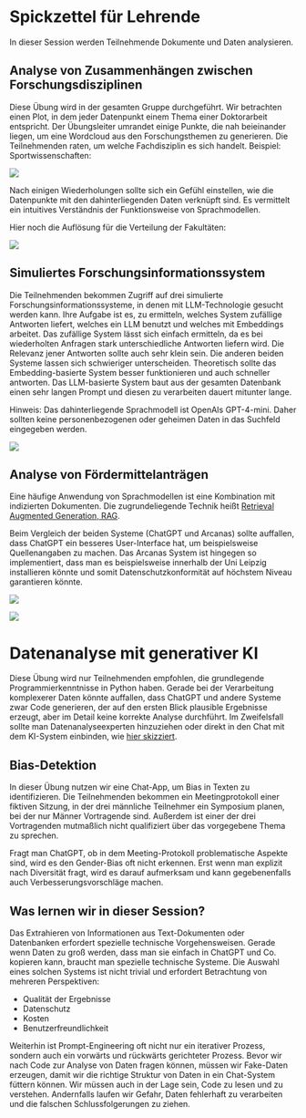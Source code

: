 # Spickzettel für Lehrende

In dieser Session werden Teilnehmende Dokumente und Daten analysieren. 

## Analyse von Zusammenhängen zwischen Forschungsdisziplinen

Diese Übung wird in der gesamten Gruppe durchgeführt. Wir betrachten einen Plot, in dem jeder Datenpunkt einem Thema einer Doktorarbeit entspricht. 
Der Übungsleiter umrandet einige Punkte, die nah beieinander liegen, um eine Wordcloud aus den Forschungsthemen zu generieren. Die Teilnehmenden raten, um welche Fachdisziplin es sich handelt. Beispiel: Sportwissenschaften:

![](plot_example_sport.png)

Nach einigen Wiederholungen sollte sich ein Gefühl einstellen, wie die Datenpunkte mit den dahinterliegenden Daten verknüpft sind. Es vermittelt ein intuitives Verständnis der Funktionsweise von Sprachmodellen. 

Hier noch die Auflösung für die Verteilung der Fakultäten:

![](faculties.png)

## Simuliertes Forschungsinformationssystem

Die Teilnehmenden bekommen Zugriff auf drei simulierte Forschungsinformationssysteme, in denen mit LLM-Technologie gesucht werden kann. Ihre Aufgabe ist es, zu ermitteln, welches System zufällige Antworten liefert, welches ein LLM benutzt und welches mit Embeddings arbeitet. Das zufällige System lässt sich einfach ermitteln, da es bei wiederholten Anfragen stark unterschiedliche Antworten liefern wird. Die Relevanz jener Antworten sollte auch sehr klein sein. Die anderen beiden Systeme lassen sich schwieriger unterscheiden. Theoretisch sollte das Embedding-basierte System besser funktionieren und auch schneller antworten. Das LLM-basierte System baut aus der gesamten Datenbank einen sehr langen Prompt und diesen zu verarbeiten dauert mitunter lange.

Hinweis: Das dahinterliegende Sprachmodell ist OpenAIs GPT-4-mini. Daher sollten keine personenbezogenen oder geheimen Daten in das Suchfeld eingegeben werden. 

![](fis.png)

## Analyse von Fördermittelanträgen

Eine häufige Anwendung von Sprachmodellen ist eine Kombination mit indizierten Dokumenten. Die zugrundeliegende Technik heißt [Retrieval Augmented Generation, RAG](https://en.wikipedia.org/wiki/Retrieval-augmented_generation).

Beim Vergleich der beiden Systeme (ChatGPT und Arcanas) sollte auffallen, dass ChatGPT ein besseres User-Interface hat, um beispielsweise Quellenangaben zu machen. Das Arcanas System ist hingegen so implementiert, dass man es beispielsweise innerhalb der Uni Leipzig installieren könnte und somit Datenschutzkonformität auf höchstem Niveau garantieren könnte.

![](nfdi4bi_chatgpt.png)

![](nfdi4bi_arcanas.png)

# Datenanalyse mit generativer KI

Diese Übung wird nur Teilnehmenden empfohlen, die grundlegende Programmierkenntnisse in Python haben. 
Gerade bei der Verarbeitung komplexerer Daten könnte auffallen, dass ChatGPT und andere Systeme zwar Code generieren, der auf den ersten Blick plausible Ergebnisse erzeugt, aber im Detail keine korrekte Analyse durchführt.
Im Zweifelsfall sollte man Datenanalyseexperten hinzuziehen oder direkt in den Chat mit dem KI-System einbinden, wie [hier skizziert](https://www.nature.com/articles/s43588-025-00781-1).

## Bias-Detektion

In dieser Übung nutzen wir eine Chat-App, um Bias in Texten zu identifizieren. Die Teilnehmenden bekommen ein Meetingprotokoll einer fiktiven Sitzung, 
in der drei männliche Teilnehmer ein Symposium planen, bei der nur Männer Vortragende sind. 
Außerdem ist einer der drei Vortragenden mutmaßlich nicht qualifiziert über das vorgegebene Thema zu sprechen.

Fragt man ChatGPT, ob in dem Meeting-Protokoll problematische Aspekte sind, wird es den Gender-Bias oft nicht erkennen.
Erst wenn man explizit nach Diversität fragt, wird es darauf aufmerksam und kann gegebenenfalls auch Verbesserungsvorschläge machen.

## Was lernen wir in dieser Session?

Das Extrahieren von Informationen aus Text-Dokumenten oder Datenbanken erfordert spezielle technische Vorgehensweisen. 
Gerade wenn Daten zu groß werden, dass man sie einfach in ChatGPT und Co. kopieren kann, braucht man spezielle technische Systeme. 
Die Auswahl eines solchen Systems ist nicht trivial und erfordert Betrachtung von mehreren Perspektiven:
* Qualität der Ergebnisse
* Datenschutz
* Kosten
* Benutzerfreundlichkeit

Weiterhin ist Prompt-Engineering oft nicht nur ein iterativer Prozess, sondern auch ein vorwärts und rückwärts gerichteter Prozess.
Bevor wir nach Code zur Analyse von Daten fragen können, müssen wir Fake-Daten erzeugen, damit wir die richtige Struktur von Daten in ein Chat-System füttern können.
Wir müssen auch in der Lage sein, Code zu lesen und zu verstehen. Andernfalls laufen wir Gefahr, Daten fehlerhaft zu verarbeiten und die falschen Schlussfolgerungen zu ziehen.
